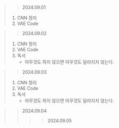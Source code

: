> > 2024.09.01
> 1. CNN 정리
> 2. VAE Code

> > 2024.09.02
> 1. CNN 정리
> 2. VAE Code
> 3. 독서
>    - 아무것도 하지 않으면 아무것도 달라지지 않는다.

> > 2024.09.03
> 1. CNN 정리
> 2. VAE Code
> 3. 독서
>    - 아무것도 하지 않으면 아무것도 달라지지 않는다.

> > 2024.09.04
> > > > 2024.09.05
